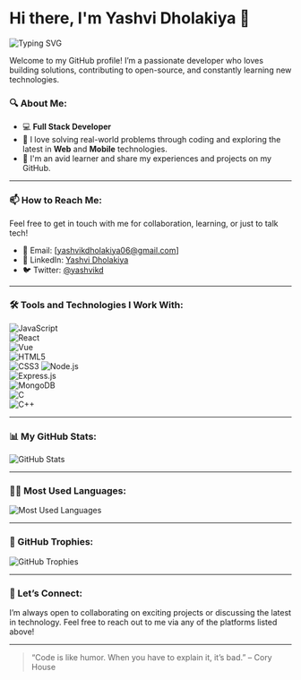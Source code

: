 # Hi there, I'm Yashvi Dholakiya 👋
![Typing SVG](https://readme-typing-svg.herokuapp.com?font=Fira+Code&pause=1000&width=435&lines=Welcome+to+my+Github+profile!)

Welcome to my GitHub profile! I’m a passionate developer who loves building solutions, contributing to open-source, and constantly learning new technologies.

### 🔍 About Me:
- 💻 **Full Stack Developer** 
- 💬 I love solving real-world problems through coding and exploring the latest in **Web** and **Mobile** technologies.
- 📝 I'm an avid learner and share my experiences and projects on my GitHub.

---

### 📫 How to Reach Me:
Feel free to get in touch with me for collaboration, learning, or just to talk tech!

- 📧 Email: [yashvikdholakiya06@gmail.com]
- 💼 LinkedIn: [Yashvi Dholakiya](https://www.linkedin.com/in/yashvi-dholakiya/)
- 🐦 Twitter: [@yashvikd](https://x.com/Yashvikd)

---

### 🛠️ Tools and Technologies I Work With:

 
  ![JavaScript](https://img.shields.io/badge/JavaScript-ES6-yellow?style=for-the-badge&logo=javascript)  
  ![React](https://img.shields.io/badge/React-ReactJS-blue?style=for-the-badge&logo=react)  
  ![Vue](https://img.shields.io/badge/Vue.js-2.x-brightgreen?style=for-the-badge&logo=vue.js)  
  ![HTML5](https://img.shields.io/badge/HTML5-red?style=for-the-badge&logo=html5)  
  ![CSS3](https://img.shields.io/badge/CSS3-blue?style=for-the-badge&logo=css3)
  ![Node.js](https://img.shields.io/badge/Node.js-green?style=for-the-badge&logo=node.js)  
  ![Express.js](https://img.shields.io/badge/Express.js-black?style=for-the-badge&logo=express)  
  ![MongoDB](https://img.shields.io/badge/MongoDB-4.4-green?style=for-the-badge&logo=mongodb)  
  ![C](https://img.shields.io/badge/C-black?style=for-the-badge&logo=c)  
  ![C++](https://img.shields.io/badge/C++-00599C?style=for-the-badge&logo=cplusplus)


---

### 📊 My GitHub Stats:

![GitHub Stats](https://github-readme-stats.vercel.app/api?username=Yashvi-3106&show_icons=true&hide_title=true&count_private=true&hide=prs&theme=radical)

---

### 🧑‍💻 Most Used Languages:
![Most Used Languages](https://github-readme-stats.vercel.app/api/top-langs/?username=Yashvi-3106&langs_count=10&layout=compact&theme=radical)

---

### 🌟 GitHub Trophies:

![GitHub Trophies](https://github-profile-trophy.vercel.app/?username=Yashvi-3106&theme=radical)

---

### 💬 Let’s Connect:
I’m always open to collaborating on exciting projects or discussing the latest in technology. Feel free to reach out to me via any of the platforms listed above!

---

> “Code is like humor. When you have to explain it, it’s bad.” – Cory House


